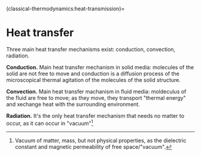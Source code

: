 <!--
```{article-info}
:author: basics
:date: "{sub-ref}`today`"
:read-time: "{sub-ref}`wordcount-minutes` min read"
```
-->

(classical-thermodynamics:heat-transmission)=
# Heat transfer

Three main heat transfer mechanisms exist: conduction, convection, radiation.

**Conduction.** Main heat transfer mechanism in solid media: molecules of the solid are not free to move and conduction is a diffusion process of the microscopical thermal agitation of the molecules of the solid structure.

**Convection.** Main heat transfer machanism in fluid media: moldeculus of the fluid are free to move; as they move, they transport "thermal energy" and xechange heat with the surrounding environment.

**Radiation.** It's the only heat transfer mechanism that needs no matter to occur, as it can occur in "vacuum"[^vacuum]


[^vacuum]: Vacuum of matter, mass, but not physical properties, as the dielectric constant and magnetic permeability of free space/"vacuum".

